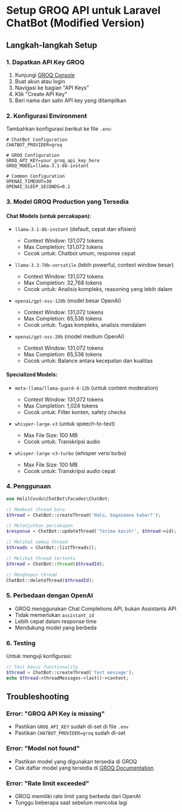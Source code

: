 # Setup GROQ API untuk Laravel ChatBot (Modified Version)

## Langkah-langkah Setup

### 1. Dapatkan API Key GROQ

1. Kunjungi [GROQ Console](https://console.groq.com/login)
2. Buat akun atau login
3. Navigasi ke bagian "API Keys"
4. Klik "Create API Key"
5. Beri nama dan salin API key yang ditampilkan

### 2. Konfigurasi Environment

Tambahkan konfigurasi berikut ke file `.env`:

```env
# ChatBot Configuration
CHATBOT_PROVIDER=groq

# GROQ Configuration
GROQ_API_KEY=your_groq_api_key_here
GROQ_MODEL=llama-3.1-8b-instant

# Common Configuration
OPENAI_TIMEOUT=30
OPENAI_SLEEP_SECONDS=0.1
```

### 3. Model GROQ Production yang Tersedia

#### Chat Models (untuk percakapan):

-   `llama-3.1-8b-instant` (default, cepat dan efisien)

    -   Context Window: 131,072 tokens
    -   Max Completion: 131,072 tokens
    -   Cocok untuk: Chatbot umum, response cepat

-   `llama-3.3-70b-versatile` (lebih powerful, context window besar)

    -   Context Window: 131,072 tokens
    -   Max Completion: 32,768 tokens
    -   Cocok untuk: Analisis kompleks, reasoning yang lebih dalam

-   `openai/gpt-oss-120b` (model besar OpenAI)

    -   Context Window: 131,072 tokens
    -   Max Completion: 65,536 tokens
    -   Cocok untuk: Tugas kompleks, analisis mendalam

-   `openai/gpt-oss-20b` (model medium OpenAI)
    -   Context Window: 131,072 tokens
    -   Max Completion: 65,536 tokens
    -   Cocok untuk: Balance antara kecepatan dan kualitas

#### Specialized Models:

-   `meta-llama/llama-guard-4-12b` (untuk content moderation)

    -   Context Window: 131,072 tokens
    -   Max Completion: 1,024 tokens
    -   Cocok untuk: Filter konten, safety checks

-   `whisper-large-v3` (untuk speech-to-text)

    -   Max File Size: 100 MB
    -   Cocok untuk: Transkripsi audio

-   `whisper-large-v3-turbo` (whisper versi turbo)
    -   Max File Size: 100 MB
    -   Cocok untuk: Transkripsi audio cepat

### 4. Penggunaan

```php
use HalilCosdu\ChatBot\Facades\ChatBot;

// Membuat thread baru
$thread = ChatBot::createThread('Halo, bagaimana kabar?');

// Melanjutkan percakapan
$response = ChatBot::updateThread('Terima kasih!', $thread->id);

// Melihat semua thread
$threads = ChatBot::listThreads();

// Melihat thread tertentu
$thread = ChatBot::thread($threadId);

// Menghapus thread
ChatBot::deleteThread($threadId);
```

### 5. Perbedaan dengan OpenAI

-   GROQ menggunakan Chat Completions API, bukan Assistants API
-   Tidak memerlukan `assistant_id`
-   Lebih cepat dalam response time
-   Mendukung model yang berbeda

### 6. Testing

Untuk menguji konfigurasi:

```php
// Test basic functionality
$thread = ChatBot::createThread('Test message');
echo $thread->threadMessages->last()->content;
```

## Troubleshooting

### Error: "GROQ API Key is missing"

-   Pastikan `GROQ_API_KEY` sudah di-set di file `.env`
-   Pastikan `CHATBOT_PROVIDER=groq` sudah di-set

### Error: "Model not found"

-   Pastikan model yang digunakan tersedia di GROQ
-   Cek daftar model yang tersedia di [GROQ Documentation](https://console.groq.com/docs)

### Error: "Rate limit exceeded"

-   GROQ memiliki rate limit yang berbeda dari OpenAI
-   Tunggu beberapa saat sebelum mencoba lagi
